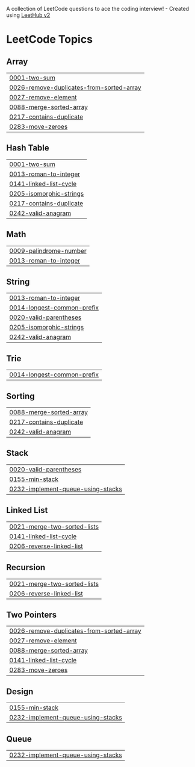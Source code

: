 A collection of LeetCode questions to ace the coding interview! - Created using [LeetHub v2](https://github.com/arunbhardwaj/LeetHub-2.0)
<!---LeetCode Topics Start-->
# LeetCode Topics
## Array
|  |
| ------- |
| [0001-two-sum](https://github.com/HK-An/LeetCode/tree/master/0001-two-sum) |
| [0026-remove-duplicates-from-sorted-array](https://github.com/HK-An/LeetCode/tree/master/0026-remove-duplicates-from-sorted-array) |
| [0027-remove-element](https://github.com/HK-An/LeetCode/tree/master/0027-remove-element) |
| [0088-merge-sorted-array](https://github.com/HK-An/LeetCode/tree/master/0088-merge-sorted-array) |
| [0217-contains-duplicate](https://github.com/HK-An/LeetCode/tree/master/0217-contains-duplicate) |
| [0283-move-zeroes](https://github.com/HK-An/LeetCode/tree/master/0283-move-zeroes) |
## Hash Table
|  |
| ------- |
| [0001-two-sum](https://github.com/HK-An/LeetCode/tree/master/0001-two-sum) |
| [0013-roman-to-integer](https://github.com/HK-An/LeetCode/tree/master/0013-roman-to-integer) |
| [0141-linked-list-cycle](https://github.com/HK-An/LeetCode/tree/master/0141-linked-list-cycle) |
| [0205-isomorphic-strings](https://github.com/HK-An/LeetCode/tree/master/0205-isomorphic-strings) |
| [0217-contains-duplicate](https://github.com/HK-An/LeetCode/tree/master/0217-contains-duplicate) |
| [0242-valid-anagram](https://github.com/HK-An/LeetCode/tree/master/0242-valid-anagram) |
## Math
|  |
| ------- |
| [0009-palindrome-number](https://github.com/HK-An/LeetCode/tree/master/0009-palindrome-number) |
| [0013-roman-to-integer](https://github.com/HK-An/LeetCode/tree/master/0013-roman-to-integer) |
## String
|  |
| ------- |
| [0013-roman-to-integer](https://github.com/HK-An/LeetCode/tree/master/0013-roman-to-integer) |
| [0014-longest-common-prefix](https://github.com/HK-An/LeetCode/tree/master/0014-longest-common-prefix) |
| [0020-valid-parentheses](https://github.com/HK-An/LeetCode/tree/master/0020-valid-parentheses) |
| [0205-isomorphic-strings](https://github.com/HK-An/LeetCode/tree/master/0205-isomorphic-strings) |
| [0242-valid-anagram](https://github.com/HK-An/LeetCode/tree/master/0242-valid-anagram) |
## Trie
|  |
| ------- |
| [0014-longest-common-prefix](https://github.com/HK-An/LeetCode/tree/master/0014-longest-common-prefix) |
## Sorting
|  |
| ------- |
| [0088-merge-sorted-array](https://github.com/HK-An/LeetCode/tree/master/0088-merge-sorted-array) |
| [0217-contains-duplicate](https://github.com/HK-An/LeetCode/tree/master/0217-contains-duplicate) |
| [0242-valid-anagram](https://github.com/HK-An/LeetCode/tree/master/0242-valid-anagram) |
## Stack
|  |
| ------- |
| [0020-valid-parentheses](https://github.com/HK-An/LeetCode/tree/master/0020-valid-parentheses) |
| [0155-min-stack](https://github.com/HK-An/LeetCode/tree/master/0155-min-stack) |
| [0232-implement-queue-using-stacks](https://github.com/HK-An/LeetCode/tree/master/0232-implement-queue-using-stacks) |
## Linked List
|  |
| ------- |
| [0021-merge-two-sorted-lists](https://github.com/HK-An/LeetCode/tree/master/0021-merge-two-sorted-lists) |
| [0141-linked-list-cycle](https://github.com/HK-An/LeetCode/tree/master/0141-linked-list-cycle) |
| [0206-reverse-linked-list](https://github.com/HK-An/LeetCode/tree/master/0206-reverse-linked-list) |
## Recursion
|  |
| ------- |
| [0021-merge-two-sorted-lists](https://github.com/HK-An/LeetCode/tree/master/0021-merge-two-sorted-lists) |
| [0206-reverse-linked-list](https://github.com/HK-An/LeetCode/tree/master/0206-reverse-linked-list) |
## Two Pointers
|  |
| ------- |
| [0026-remove-duplicates-from-sorted-array](https://github.com/HK-An/LeetCode/tree/master/0026-remove-duplicates-from-sorted-array) |
| [0027-remove-element](https://github.com/HK-An/LeetCode/tree/master/0027-remove-element) |
| [0088-merge-sorted-array](https://github.com/HK-An/LeetCode/tree/master/0088-merge-sorted-array) |
| [0141-linked-list-cycle](https://github.com/HK-An/LeetCode/tree/master/0141-linked-list-cycle) |
| [0283-move-zeroes](https://github.com/HK-An/LeetCode/tree/master/0283-move-zeroes) |
## Design
|  |
| ------- |
| [0155-min-stack](https://github.com/HK-An/LeetCode/tree/master/0155-min-stack) |
| [0232-implement-queue-using-stacks](https://github.com/HK-An/LeetCode/tree/master/0232-implement-queue-using-stacks) |
## Queue
|  |
| ------- |
| [0232-implement-queue-using-stacks](https://github.com/HK-An/LeetCode/tree/master/0232-implement-queue-using-stacks) |
<!---LeetCode Topics End-->
